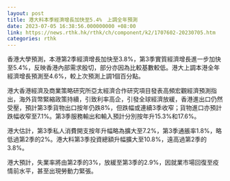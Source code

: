```yaml
---
layout: post
title: 港大料本季經濟增長加快至5.4%　上調全年預測
date: 2023-07-05 16:38:56.000000000 +08:00
link: https://news.rthk.hk/rthk/ch/component/k2/1707602-20230705.htm
categories: rthk
---
```


香港大學預測，本港第2季經濟增長加快至3.8%，第3季實質經濟增長進一步加快至5.4%，反映香港內部需求殷切，部分亦因為比較基數較低。港大上調本港全年經濟增長預測至4.6%，較上次預測上調1個百分點。

港大香港經濟及商業策略研究所亞太經濟合作研究項目發表高頻宏觀經濟預測指出，海外貨幣緊縮政策持續，引致利率高企，引發全球經濟放緩，香港進出口仍然受壓，預計第3季貨物出口按年仍跌8%，但跌幅或連續3季收窄；貨物進口亦預計跌幅收窄至7.1%。第3季服務輸出和輸入預計分別按年升15.3%和17.6%。

港大估計，第3季私人消費開支按年升幅略為擴大至7.2%，第3季通脹率1.8%，略低過第2季的2%。港大料第3季投資總額升幅擴大至10.8%，遠高過第2季的3.8%。

港大預計，失業率將由第2季的3%，放緩至第3季的2.9%，因就業市場回復至疫情前水平，甚至出現勞動力緊張。
